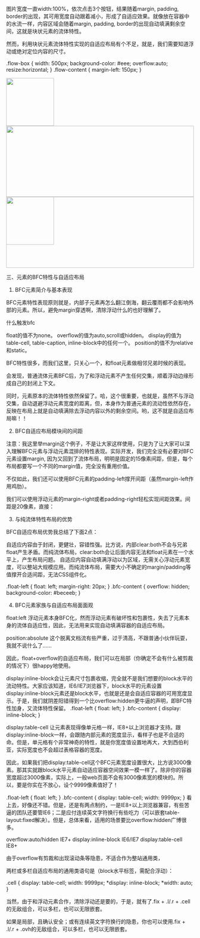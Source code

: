 图片宽度一直width:100%，依次点击3个按钮，结果随着margin, padding, border的出现，其可用宽度自动跟着减小，形成了自适应效果。就像放在容器中的水流一样，内容区域会随着margin, padding, border的出现自动填满剩余空间，这就是块状元素的流体特性。

然而，利用块状元素流体特性实现的自适应布局有个不足，就是，我们需要知道浮动或绝对定位内容的尺寸。

.flow-box {
    width: 500px; background-color: #eee; overflow:auto; resize:horizontal;
}
.flow-content {
    margin-left: 150px;
}
<div class="flow-box">
    <img src="mm1.jpg" width="128" style="float:left;">
    <div class="flow-content"><img src="mm1.jpg" width="100%" height="190"></div>
</div>
<div class="flow-box">
    <img src="mm1.jpg" width="128" style="position:absolute;">
    <div class="flow-content"><img src="mm1.jpg" width="100%" height="190"></div>
</div>

三、元素的BFC特性与自适应布局

1. BFC元素简介与基本表现

BFC元素特性表现原则就是，内部子元素再怎么翻江倒海，翻云覆雨都不会影响外部的元素。所以，避免margin穿透啊，清除浮动什么的也好理解了。

什么触发bfc

float的值不为none。
overflow的值为auto,scroll或hidden。
display的值为table-cell, table-caption, inline-block中的任何一个。
position的值不为relative和static。

BFC特性很多，而我们这里，只关心一个，和float元素做相邻兄弟时候的表现。

会发现，普通流体元素BFC后，为了和浮动元素不产生任何交集，顺着浮动边缘形成自己的封闭上下文。

同时，元素原本的流体特性依然保留了。哈，这个很重要，也就是，虽然不与浮动交集，自动退避浮动元素宽度的距离，但，本身作为普通元素的流动性依然存在，反映在布局上就是自动填满除去浮动内容以外的剩余空间。哟，这不就是自适应布局嘛！！


2. BFC自适应布局模块间的间距

注意：我这里举margin这个例子，不是让大家这样使用，只是为了让大家可以深入理解BFC元素与浮动元素混排的特性表现。实际开发，我们完全没有必要对BFC元素设置margin, 因为又回到了流体布局，明明是固定的15像素间距，但是，每个布局都要写一个不同的margin值，完全没有重用价值。

不仅如此，我们还可以使用BFC元素的padding-left撑开间距（虽然margin-left作用鸡肋）。

我们可以使用浮动元素的margin-right或者padding-right轻松实现间距效果。间距是20像素，直接：

3. 与纯流体特性布局的优势

BFC自适应布局优势我总结了下面2点：

自适应内容由于封闭，更健壮，容错性强。比方说，内部clear:both不会与兄弟float产生矛盾。而纯流体布局，clear:both会让后面内容无法和float元素在一个水平上，产生布局问题。
自适应内容自动填满浮动以为区域，无需关心浮动元素宽度，可以整站大规模应用。而纯流体布局，需要大小不确定的margin/padding等值撑开合适间距，无法CSS组件化。

.float-left {
    float: left; margin-right: 20px;
}
.bfc-content {
    overflow: hidden; background-color: #beceeb;
}

4. BFC元素家族与自适应布局面面观

float:left 浮动元素本身BFC化，然而浮动元素有破坏性和包裹性，失去了元素本身的流体自适应性，因此，无法用来实现自动填满容器的自适应布局。

position:absolute 这个脱离文档流有些严重，过于清高，不跟普通小伙伴玩耍，我就不说什么了……

因此，float+overflow的自适应布局，我们可以在局部（你确定不会有什么被剪裁的情况下）很happy地使用。

display:inline-block会让元素尺寸包裹收缩，完全就不是我们想要的block水平的流动特性。大家应该知道，IE6/IE7浏览器下，block水平的元素设置display:inline-block元素还是block水平，也就是还是会自适应容器的可用宽度显示。于是，我们就阴差阳错得到一个比overflow:hidden更牛逼的声明，即BFC特性加身，又流体特性保留。
.float-left {
    float: left;
}
.bfc-content {
    display: inline-block;
}

display:table-cell 让元素表现得像单元格一样，IE8+以上浏览器才支持。跟display:inline-block一样，会跟随内部元素的宽度显示，看样子也是不合适的命。但是，单元格有个非常神奇的特性，就是你宽度值设置地再大，大到西伯利亚，实际宽度也不会超过表格容器的宽度。

因此，如果我们把display:table-cell这个BFC元素宽度设置很大，比方说3000像素。那其实就跟block水平元素自动适应容器空间效果一模一样了。除非你的容器宽度超过3000像素，实际上，一般web页面不会有3000像素宽的模块的。所以，要是你实在不放心，设个9999像素值好了！

.float-left {
    float: left;
}
.bfc-content {
    display: table-cell; width: 9999px;
}
看上去，好像还不错。但是，还是有两点制约，一是IE8+以上浏览器兼容，有些苦逼的团队还要管IE6；二是应付连续英文字符换行有些吃力（可以嵌套table-layout:fixed解决）。但是，总体来看，适用的场景要比overflow:hidden广博很多。

overflow:auto/hidden IE7+
display:inline-block IE6/IE7
display:table-cell IE8+

由于overflow有剪裁和出现滚动条等隐患，不适合作为整站通用类，

两栏或多栏自适应布局的通用类语句是（block水平标签，需配合浮动）：

.cell {
    display: table-cell; width: 9999px;
    *display: inline-block; *width: auto;
}

当然，由于和浮动元素合作，清除浮动还是要的，于是，就有了.fix + .l/.r + .cell的无敌组合，可以多栏，也可以无限嵌套。

如果是局部，且确认安全；或有连续英文字符换行的隐患，你也可以使用.fix + .l/.r + .ovh的无敌组合，可以多栏，也可以无限嵌套。
